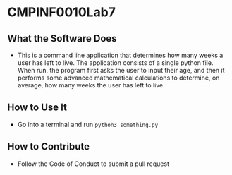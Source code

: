 # CMPINF0010Lab7

## What the Software Does
- This is a command line application that determines how many weeks a user has left to live. The application consists of a single python file. When run, the program first asks the user to input their age, and then it performs some advanced mathematical calculations to determine, on average, how many weeks the user has left to live.

## How to Use It
- Go into a terminal and run `python3 something.py`
## How to Contribute
- Follow the Code of Conduct to submit a pull request
